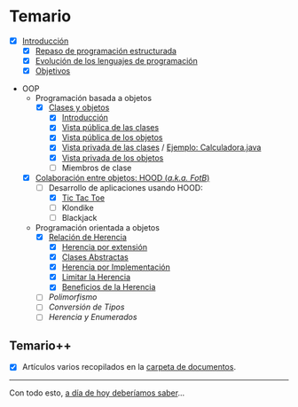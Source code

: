 # Temario

- [x] [Introducción](introduccion.md)
  - [x] [Repaso de programación estructurada](https://github.com/mmasias/23-24-prg1/blob/main/temario/README.md)
  - [x] [Evolución de los lenguajes de programación](evolucion.md)
  - [x] [Objetivos](pooObjetivos.md)
- OOP
  - Programación basada a objetos
    - [x] [Clases y objetos](clasesObjetos.md)
      - [x] [Introducción](introVistas.md)
      - [x] [Vista pública de las clases](vistaPublicaClases.md)
      - [x] [Vista pública de los objetos](vistaPublicaObjetos.md)
      - [x] [Vista privada de las clases](vistaPrivadaClases.md) / [Ejemplo: Calculadora.java](/src/calculadora/README.md)
      - [x] [Vista privada de los objetos](vistaPrivadaObjetos.md)
      - [ ] Miembros de clase
  - [x] [Colaboración entre objetos: HOOD (*a.k.a. FotB*)](https://github.com/mmasias/24-25-PRG2/discussions/312)
    - [ ] Desarrollo de aplicaciones usando HOOD:
      - [x] [Tic Tac Toe](https://github.com/mmasias/TicTacToe)
      - [ ] Klondike
      - [ ] Blackjack
  - Programación orientada a objetos
    - [x] [Relación de Herencia](herencia.md)
      - [x] [Herencia por extensión](herencia.md#herencia-por-extensi%C3%B3n)
      - [x] [Clases Abstractas](herencia.md#clases-abstractas)
      - [x] [Herencia por Implementación](herencia.md#herencia-por-implementación-interfaces)
      - [x] [Limitar la Herencia](herencia.md#cómo-limitar-la-herencia)
      - [x] [Beneficios de la Herencia](herencia.md#beneficios-de-la-herencia)
    - [ ] *Polimorfismo*
    - [ ] *Conversión de Tipos*
    - [ ] *Herencia y Enumerados*

## Temario++

- [x] Artículos varios recopilados en la [carpeta de documentos](/documentos/README.md).

---

Con todo esto, [a día de hoy deberíamos saber](aDiaDeHoy.md)...
